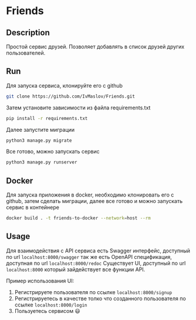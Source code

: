 # Friends
## Description
Простой сервис друзей. Позволяет добавлять в список друзей других пользователей.
## Run
Для запуска сервиса, клонируйте его с github
```sh
git clone https://github.com/IvMaslov/Friends.git
```
Затем установите зависимости из файла requirements.txt
```sh
pip install -r requirements.txt
```
Далее запустите миграции
```sh
python3 manage.py migrate
```
Все готово, можно запускать сервис
```sh
python3 manage.py runserver
```
## Docker
Для запуска приложения в docker, необходимо клонировать его с github, затем сделать миграции, далее все готово и можно запускать сервис в контейнере
```sh
docker build . -t friends-to-docker --network=host --rm
```
## Usage
Для взаимодействия с API сервиса есть Swagger интерфейс, доступный по url `localhost:8000/swagger`
так же есть OpenAPI спецификация, доступная по url `localhost:8000/redoc`
Существует UI, доступный по url `localhost:8000` который зайдействует все функции API. 

Пример использования UI:
1. Регистрируете пользователя по ссылке `localhost:8000/signup`
2. Регистрируетесь в качестве толко что созданного пользователя по ссылке `localhost:8000/login`
3. Пользуетесь сервисом :smiley: